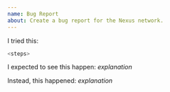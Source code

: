 ```yaml
---
name: Bug Report
about: Create a bug report for the Nexus network.
---
```

<!--
Thank you for filing a bug report! 🐛 Please provide a short summary of the bug,
along with any information you feel relevant to replicating the bug.
-->

I tried this:

```sh
<steps>
```

I expected to see this happen: *explanation*

Instead, this happened: *explanation*
